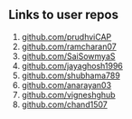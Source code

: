 ## Links to user repos
1. [github.com/prudhviCAP]()
2. [github.com/ramcharan07]()
3. [github.com/SaiSowmyaS]()
4. [github.com/jayaghosh1996]()
5. [github.com/shubhama789]()
6. [github.com/anarayan03]()
7. [github.com/vigneshghub]()
8. [github.com/chand1507]()
